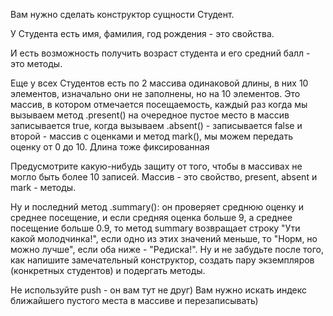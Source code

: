Вам нужно сделать конструктор сущности Студент.

У Студента есть имя, фамилия, год рождения - это свойства.

И есть возможность получить возраст студента и его средний балл - это методы.

Еще у всех Студентов есть по 2 массива одинаковой длины, в них 10 элементов, изначально они не заполнены, но на 10 элементов. Это массив, в котором отмечается посещаемость, каждый раз когда мы вызываем метод .present() на очередное пустое место в массив записывается true, когда вызываем .absent() - записывается false и второй - массив с оценками и метод mark(), мы можем передать оценку от 0 до 10. Длина тоже фиксированная

Предусмотрите какую-нибудь защиту от того, чтобы в массивах не могло быть более 10 записей. Массив - это свойство, present, absent и mark - методы.



Ну и последний метод .summary(): он проверяет среднюю оценку и среднее посещение, и если средняя оценка больше 9, а среднее посещение больше 0.9, то метод summary возвращает строку "Ути какой молодчинка!", если одно из этих значений меньше, то "Норм, но можно лучше", если оба ниже - "Редиска!". Ну и не забудьте после того, как напишите замечательный конструктор, создать пару экземпляров (конкретных студентов) и подергать методы. 



Не используйте push - он вам тут не друг) Вам нужно искать индекс ближайшего пустого места в массиве и перезаписывать)